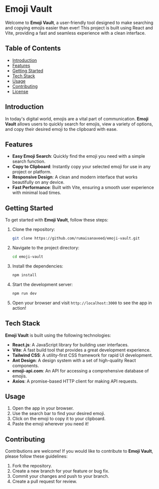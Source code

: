 # Emoji Vault

Welcome to **Emoji Vault**, a user-friendly tool designed to make searching and copying emojis easier than ever! This project is built using React and Vite, providing a fast and seamless experience with a clean interface.

## Table of Contents

- [Introduction](#introduction)
- [Features](#features)
- [Getting Started](#getting-started)
- [Tech Stack](#tech-stack)
- [Usage](#usage)
- [Contributing](#contributing)
- [License](#license)

## Introduction

In today's digital world, emojis are a vital part of communication. **Emoji Vault** allows users to quickly search for emojis, view a variety of options, and copy their desired emoji to the clipboard with ease.

## Features

- **Easy Emoji Search**: Quickly find the emoji you need with a simple search function.
- **Copy to Clipboard**: Instantly copy your selected emoji for use in any project or platform.
- **Responsive Design**: A clean and modern interface that works beautifully on any device.
- **Fast Performance**: Built with Vite, ensuring a smooth user experience with minimal load times.

## Getting Started

To get started with **Emoji Vault**, follow these steps:

1. Clone the repository:
   ```bash
   git clone https://github.com/rumaisanaveed/emoji-vault.git
   ```

2. Navigate to the project directory:
   ```bash
   cd emoji-vault
   ```

3. Install the dependencies:
   ```bash
   npm install
   ```

4. Start the development server:
   ```bash
   npm run dev
   ```

5. Open your browser and visit `http://localhost:3000` to see the app in action!

## Tech Stack

**Emoji Vault** is built using the following technologies:

- **React.js**: A JavaScript library for building user interfaces.
- **Vite**: A fast build tool that provides a great development experience.
- **Tailwind CSS**: A utility-first CSS framework for rapid UI development.
- **Ant Design**: A design system with a set of high-quality React components.
- **emoji-api.com**: An API for accessing a comprehensive database of emojis.
- **Axios**: A promise-based HTTP client for making API requests.

## Usage

1. Open the app in your browser.
2. Use the search bar to find your desired emoji.
3. Click on the emoji to copy it to your clipboard.
4. Paste the emoji wherever you need it!

## Contributing

Contributions are welcome! If you would like to contribute to **Emoji Vault**, please follow these guidelines:

1. Fork the repository.
2. Create a new branch for your feature or bug fix.
3. Commit your changes and push to your branch.
4. Create a pull request for review.


